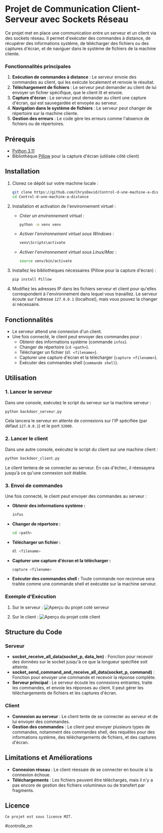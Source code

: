 # Projet de Communication Client-Serveur avec Sockets Réseau

Ce projet met en place une communication entre un serveur et un client via des sockets réseau. Il permet d'exécuter des commandes à distance, de récupérer des informations système, de télécharger des fichiers ou des captures d'écran, et de naviguer dans le système de fichiers de la machine cliente.

### Fonctionnalités principales
1. **Exécution de commandes à distance** : Le serveur envoie des commandes au client, qui les exécute localement et renvoie le résultat.
2. **Téléchargement de fichiers** : Le serveur peut demander au client de lui envoyer un fichier spécifique, que le client lit et envoie.
3. **Capture d'écran** : Le serveur peut demander au client une capture d'écran, qui est sauvegardée et envoyée au serveur.
4. **Navigation dans le système de fichiers** : Le serveur peut changer de répertoire sur la machine cliente.
5. **Gestion des erreurs** : Le code gère les erreurs comme l'absence de fichiers ou de répertoires.

## Prérequis

- [Python 3.11](https://www.python.org/downloads/)
- Bibliothèque [Pillow](https://pillow.readthedocs.io/en/stable/) pour la capture d'écran (utilisée côté client)

## Installation

1. Clonez ce dépôt sur votre machine locale :
   ```bash
   git clone https://github.com/ChrysDavid/Control-d-une-machine-a-distance
   cd Control-d-une-machine-a-distance
   ```

2. Installation et activation de l'environnement virtuel :
    - *Créer un environnement virtuel :*
        ```bash
        python -m venv venv
        ```
    - *Activer l'environnement virtuel sous Windows :*
        ```bash
        venv\Scripts\activate
        ```
    -  *Activer l'environnement virtuel sous Linux/Mac :*
        ```bash
        source venv/bin/activate
        ```


2. Installez les bibliothèques nécessaires (Pillow pour la capture d'écran) :
    ```bash
    pip install Pillow
    ```

3. Modifiez les adresses IP dans les fichiers serveur et client pour qu'elles correspondent à l'environnement dans lequel vous travaillez. Le serveur écoute sur l'adresse `127.0.0.1` (localhost), mais vous pouvez la changer si nécessaire.

## Fonctionnalités

- Le serveur attend une connexion d'un client.
- Une fois connecté, le client peut envoyer des commandes pour :
  - Obtenir des informations système (commande `infos`).
  - Changer de répertoire (`cd <path>`).
  - Télécharger un fichier (`dl <filename>`).
  - Capturer une capture d'écran et la télécharger (`capture <filename>`).
  - Exécuter des commandes shell (`commande shell`).

## Utilisation

### 1. Lancer le serveur

Dans une console, exécutez le script du serveur sur la machine serveur :
```bash
python backdoor_serveur.py
```
Cela lancera le serveur en attente de connexions sur l'IP spécifiée (par défaut `127.0.0.1`) et le port `32000`. 

### 2. Lancer le client

Dans une autre console, exécutez le script du client sur une machine client :
```bash
python backdoor_client.py
```

Le client tentera de se connecter au serveur. En cas d'échec, il réessayera jusqu'à ce qu'une connexion soit établie.

### 3. Envoi de commandes

Une fois connecté, le client peut envoyer des commandes au serveur :

- **Obtenir des informations système :**
  ```bash
  infos
  ```

- **Changer de répertoire :**
  ```bash
  cd <path>
  ```

- **Télécharger un fichier :**
  ```bash
  dl <filename>
  ```

- **Capturer une capture d'écran et la télécharger :**
  ```bash
  capture <filename>
  ```

- **Exécuter des commandes shell :**
  Toute commande non reconnue sera traitée comme une commande shell et exécutée sur la machine serveur.

### Exemple d'Exécution

1. Sur le serveur :
   ![Aperçu du projet coté serveur](src/capture_serveur.PNG)

2. Sur le client :
   ![Aperçu du projet coté client](src/capture_client.PNG)


## Structure du Code

### Serveur

- **socket_receive_all_data(socket_p, data_len)** : Fonction pour recevoir des données sur le socket jusqu'à ce que la longueur spécifiée soit atteinte.
- **socket_send_command_and_receive_all_data(socket_p, command)** : Fonction pour envoyer une commande et recevoir la réponse complète.
- **Serveur principal** : Le serveur écoute les connexions entrantes, traite les commandes, et envoie les réponses au client. Il peut gérer les téléchargements de fichiers et les captures d'écran.

### Client

- **Connexion au serveur** : Le client tente de se connecter au serveur et de lui envoyer des commandes.
- **Gestion des commandes** : Le client peut envoyer plusieurs types de commandes, notamment des commandes shell, des requêtes pour des informations système, des téléchargements de fichiers, et des captures d'écran.

## Limitations et Améliorations

- **Connexion réseau** : Le client réessaie de se connecter en boucle si la connexion échoue.
- **Téléchargements** : Les fichiers peuvent être téléchargés, mais il n'y a pas encore de gestion des fichiers volumineux ou de transfert par fragments.

## Licence
```
Ce projet est sous licence MIT.
```
# c o n t r o l l e _ o n  
 